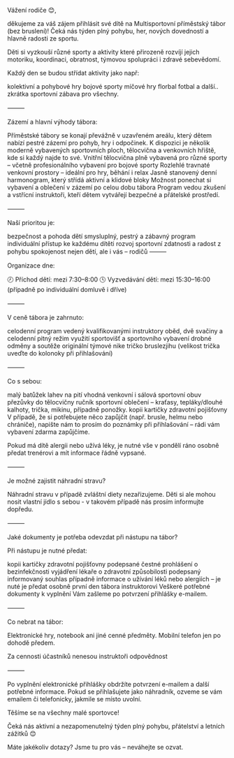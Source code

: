 Vážení rodiče 😊,

děkujeme za váš zájem přihlásit své dítě na Multisportovní příměstský tábor (bez bruslení)! Čeká nás týden plný pohybu, her, nových dovedností a hlavně radosti ze sportu. 

Děti si vyzkouší různé sporty a aktivity které přirozeně rozvíjí jejich motoriku, koordinaci, obratnost, týmovou spolupráci i zdravé sebevědomí.

Každý den se budou střídat aktivity jako např:

kolektivní a pohybové hry
bojové sporty
míčové hry
florbal
fotbal
a další.. zkrátka sportovní zábava pro všechny.

⸻

Zázemí a hlavní výhody tábora:

Příměstské tábory se konají převážně v uzavřeném areálu, který dětem nabízí pestré zázemí pro pohyb, hry i odpočinek.
K dispozici je několik moderně vybavených sportovních ploch, tělocvična a venkovních hřiště, kde si každý najde to své.
Vnitřní tělocvična plně vybavená pro různé sporty – včetně profesionálního vybavení pro bojové sporty
Rozlehlé travnaté venkovní prostory – ideální pro hry, běhání i relax
Jasně stanovený denní harmonogram, který střídá aktivní a klidové bloky
Možnost ponechat si vybavení a oblečení v zázemí po celou dobu tábora
Program vedou zkušení a vstřícní instruktoři, kteří dětem vytvářejí bezpečné a přátelské prostředí.

⸻

Naší prioritou je:

bezpečnost a pohoda dětí
smysluplný, pestrý a zábavný program
individuální přístup ke každému dítěti
rozvoj sportovní zdatnosti a radost z pohybu
spokojenost nejen dětí, ale i vás – rodičů
⸻

Organizace dne:

🕗 Příchod dětí: mezi 7:30–8:00 🕓 Vyzvedávání dětí: mezi 15:30–16:00 (případně po individuální domluvě i dříve)

⸻

V ceně tábora je zahrnuto:

celodenní program vedený kvalifikovanými instruktory
oběd, dvě svačiny a celodenní pitný režim
využití sportovišť a sportovního vybavení
drobné odměny a soutěže
originální týmové nike tričko bruslezjihu (velikost trička uveďte do kolonoky při přihlašování)

⸻

Co s sebou:

malý batůžek
lahev na pití
vhodná venkovní i sálová sportovní obuv
přezůvky do tělocvičny
ručník
sportovní oblečení – kraťasy, tepláky/dlouhé kalhoty, trička, mikinu, případně ponožky.
kopii kartičky zdravotní pojišťovny
V případě, že si potřebujete něco zapůjčit (např. brusle, helmu nebo chrániče), napište nám to prosím do poznámky při přihlašování – rádi vám vybavení zdarma zapůjčíme.

Pokud má dítě alergii nebo užívá léky, je nutné vše v pondělí ráno osobně předat trenérovi a mít informace řádně vypsané.

⸻

Je možné zajistit náhradní stravu?

Náhradní stravu v případě zvláštní diety nezařizujeme. Děti si ale mohou nosit vlastní jídlo s sebou - v takovém případě nás prosím informujte dopředu.

⸻

Jaké dokumenty je potřeba odevzdat při nástupu na tábor?

Při nástupu je nutné předat:

kopii kartičky zdravotní pojišťovny
podepsané čestné prohlášení o bezinfekčnosti
vyjádření lékaře o zdravotní způsobilosti
podepsaný informovaný souhlas
případně informace o užívání léků nebo alergiích – je nuté je předat osobně první den tábora instruktorovi
Veškeré potřebné dokumenty k vyplnění Vám zašleme po potvrzení přihlášky e-mailem.

⸻

Co nebrat na tábor:

Elektronické hry, notebook ani jiné cenné předměty. Mobilní telefon jen po dohodě předem.

Za cennosti účastníků nenesou instruktoři odpovědnost

⸻

Po vyplnění elektronické přihlášky obdržíte potvrzení e-mailem a další potřebné informace. Pokud se přihlašujete jako náhradník, ozveme se vám emailem či telefonicky, jakmile se místo uvolní.

Těšíme se na všechny malé sportovce!

Čeká nás aktivní a nezapomenutelný týden plný pohybu, přátelství a letních zážitků 😊

Máte jakékoliv dotazy? Jsme tu pro vás – neváhejte se ozvat.
